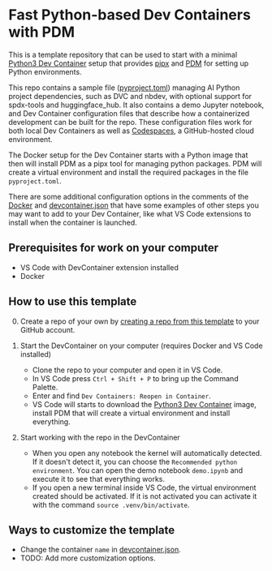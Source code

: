 # Fast Python-based Dev Containers with PDM

This is a template repository that can be used to start with a minimal [Python3 Dev Container](https://github.com/devcontainers/images/tree/main/src/python) setup that provides [pipx](https://pypa.github.io/pipx/) and  [PDM](https://pdm.fming.dev/) for setting up Python environments.

This repo contains a sample file ([pyproject.toml](pyproject.toml)) managing AI Python project dependencies, such as DVC and nbdev, with optional support for spdx-tools and huggingface_hub. It also contains a demo Jupyter notebook, and Dev Container configuration files that describe how a containerized development can be built for the repo.
These configuration files work for both local Dev Containers as well as [Codespaces](https://github.com/features/codespaces), a GitHub-hosted cloud environment.

The Docker setup for the Dev Container starts with a Python image that then will install PDM as a pipx tool for managing python packages. PDM will create a virtual environment and install the required packages in the file `pyproject.toml`.

There are some additional configuration options in the comments of the [Docker](.devcontainer/Dockerfile) and [devcontainer.json](.devcontainer/devcontainer.json) that have some examples of other steps you may want to add to your Dev Container, like what VS Code extensions to install when the container is launched.

## Prerequisites for work on your computer
- VS Code with DevContainer extension installed
- Docker 

## How to use this template

0. Create a repo of your own by [creating a repo from this template](https://docs.github.com/en/repositories/creating-and-managing-repositories/creating-a-repository-from-a-template) to your GitHub account.

1. Start the DevContainer on your computer (requires Docker and VS Code installed)
    - Clone the repo to your computer and open it in VS Code.
    - In VS Code press `Ctrl + Shift + P` to bring up the Command Palette.
    - Enter and find `Dev Containers: Reopen in Container`.
    - VS Code will starts to download the [Python3 Dev Container](https://github.com/microsoft/vscode-dev-containers/tree/main/containers/python-3) image, install PDM that will create a virtual environment and install everything.

2. Start working with the repo in the DevContainer
    - When you open any notebook the kernel will automatically detected. If it doesn't detect it, you can choose the `Recommended python environment`. You can open the demo notebook `demo.ipynb` and execute it to see that everything works.
    - If you open a new terminal inside VS Code, the virtual environment created should be activated. If it is not activated you can activate it with the command `source .venv/bin/activate`.

## Ways to customize the template

- Change the container `name` in [devcontainer.json](.devcontainer/devcontainer.json).
- TODO: Add more customization options.
